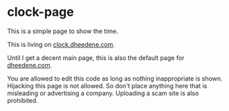 # clock-page
This is a simple page to show the time.

This is living on [clock.dheedene.com](https://clock.dheedene.com).

Until I get a decent main page, this is also the default page for [dheedene.com](https://dheedene.com).

You are allowed to edit this code as long as nothing inappropriate is shown.
Hijacking this page is not allowed. So don't place anything here that is misleading or advertising a company. Uploading a scam site is also prohibited.
